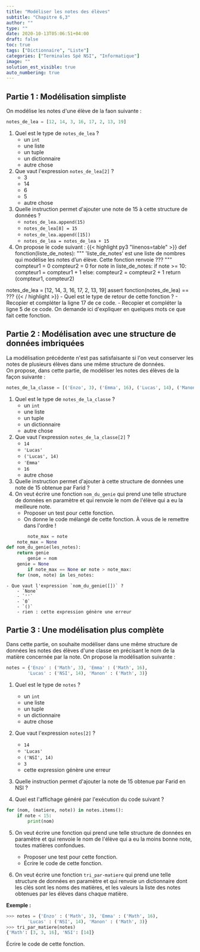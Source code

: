 ```yaml
---
title: "Modéliser les notes des élèves"
subtitle: "Chapitre 6,3"
author: ""
type: ""
date: 2020-10-13T05:06:51+04:00
draft: false
toc: true
tags: ["Dictionnaire", "Liste"]
categories: ["Terminales Spé NSI", "Informatique"]
image: ""
solution_est_visible: true
auto_numbering: true
---
```


## Partie 1 : Modélisation simpliste

On modélise les notes d'une élève de la faon suivante :
```python
notes_de_lea = [12, 14, 3, 16, 17, 2, 13, 19]
``` 
1. Quel est le type de `notes_de_lea` ?
    - un `int`
    - une liste
    - un tuple
    - un dictionnaire
    - autre chose
2. Que vaut l'expression `notes_de_lea[2]` ?
    - 3
    - 14
    - 6
    - 5
    - autre chose
3. Quelle instruction permet d'ajouter une note de 15 à cette structure de données ?
    - `notes_de_lea.append(15)` 
    - `notes_de_lea[8] = 15` 
    - `notes_de_lea.append([15])` 
    - `notes_de_lea = notes_de_lea + 15` 
4. On propose le code suivant :
{{< highlight py3 "linenos=table" >}}
def fonction(liste_de_notes):
    """
    'liste_de_notes' est une liste de nombres qui modélise
    les notes d’un élève.
    Cette fonction renvoie ???
    """
    compteur1 = 0
    compteur2 = 0
    for note in liste_de_notes:
        if note >= 10:
            compteur1 = compteur1 + 1
        else:
            compteur2 = compteur2 + 1
    return (compteur1, compteur2)
    
notes_de_lea = [12, 14, 3, 16, 17, 2, 13, 19]
assert fonction(notes_de_lea) == ???
{{< / highlight >}}
    - Quel est le type de retour de cette fonction ?
    - Recopier et compléter la ligne 17 de ce code.
    - Recopier et compléter la ligne 5 de ce code. On demande ici d'expliquer en quelques mots ce que fait cette fonction.

## Partie 2 : Modélisation avec une structure de données imbriquées

La modélisation précédente n'est pas satisfaisante si l'on veut conserver les notes de plusieurs élèves dans une même structure de données.    
On propose, dans cette partie, de modéliser les notes des élèves de la façon suivante :
```python
notes_de_la_classe = [('Enzo', 3), ('Emma', 16), ('Lucas', 14), ('Manon', 13)]
``` 

1. Quel est le type de `notes_de_la_classe` ?
    - un `int` 
    - une liste
    - un tuple
    - un dictionnaire
    - autre chose
2. Que vaut l'expression `notes_de_la_classe[2]` ?
    - `14`
    - `'Lucas'`
    - `('Lucas', 14)` 
    - `'Emma'` 
    - `16` 
    - autre chose
3. Quelle instruction permet d'ajouter à cette structure de données une note de 15 obtenue par Farid ?
4. On veut écrire une fonction `nom_du_genie` qui prend une telle structure de données en paramètre et qui renvoie le nom de l'élève qui a eu la meilleure note.
    - Proposer un test pour cette fonction.
    - On donne le code mélangé de cette fonction. À vous de le remettre dans l'ordre !
```python
        note_max = note
    note_max = None
def nom_du_genie(les_notes):
    return genie
        genie = nom
    genie = None
        if note_max == None or note > note_max:
    for (nom, note) in les_notes:
``` 
    - Que vaut l'expression `nom_du_genie([])` ?
        - `None`
        - `''` 
        - `0` 
        - `()` 
        - rien : cette expression génère une erreur

## Partie 3 : Une modélisation plus complète

Dans cette partie, on souhaite modéliser dans une même structure de données les notes des élèves d'une classe en précisant le nom de la matière concernée par la note. On propose la modélisation suivante :
```python
notes = {'Enzo' : ('Math', 3), 'Emma' : ('Math', 16),
        'Lucas' : ('NSI', 14), 'Manon' : ('Math', 3)}
```

1. Quel est le type de `notes` ?
    - un `int` 
    - une liste
    - un tuple
    - un dictionnaire
    - autre chose

2. Que vaut l'expression `notes[2]` ?
    - `14`
    - `'Lucas'` 
    - `('NSI', 14)` 
    - `3`
    - cette expression génère une erreur

3. Quelle instruction permet d'ajouter la note de 15 obtenue par Farid en NSI ?

4. Quel est l'affichage généré par l'exécution du code suivant ?
```python
for (nom, (matiere, note)) in notes.items():
    if note < 15:
        print(nom)
``` 

5. On veut écrire une fonction qui prend une telle structure de données en paramètre et qui renvoie le nom de l'élève qui a eu la moins bonne note, toutes matières confondues.
    - Proposer une test pour cette fonction.
    - Écrire le code de cette fonction.

6. On veut écrire une fonction `tri_par-matiere` qui prend une telle structure de données en paramètre et qui renvoie un dictionnaire dont les clés sont les noms des matières, et les valeurs la liste des notes obtenues par les élèves dans chaque matière.

**Exemple :**
```python
>>> notes = {'Enzo' : ('Math', 3), 'Emma' : ('Math', 16),
        'Lucas' : ('NSI', 14), 'Manon' : ('Math', 3)}
>>> tri_par_matiere(notes)
{'Math': [3, 3, 16], 'NSI': [14]}
``` 
Écrire le code de cette fonction.


